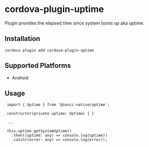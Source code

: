 
# cordova-plugin-uptime

Plugin provides the elapsed time since system boots up aka uptime.

## Installation

    cordova plugin add cordova-plugin-uptime

## Supported Platforms

  - Android

## Usage

     import { Uptime } from '@ionic-native/uptime';  
      
     constructor(private uptime: Uptime) { }  
     
     ...  
      
     this.uptime.getSystemUptime()  
       .then((uptime: any) => console.log(uptime))  
       .catch((error: any) => console.log(error));  


